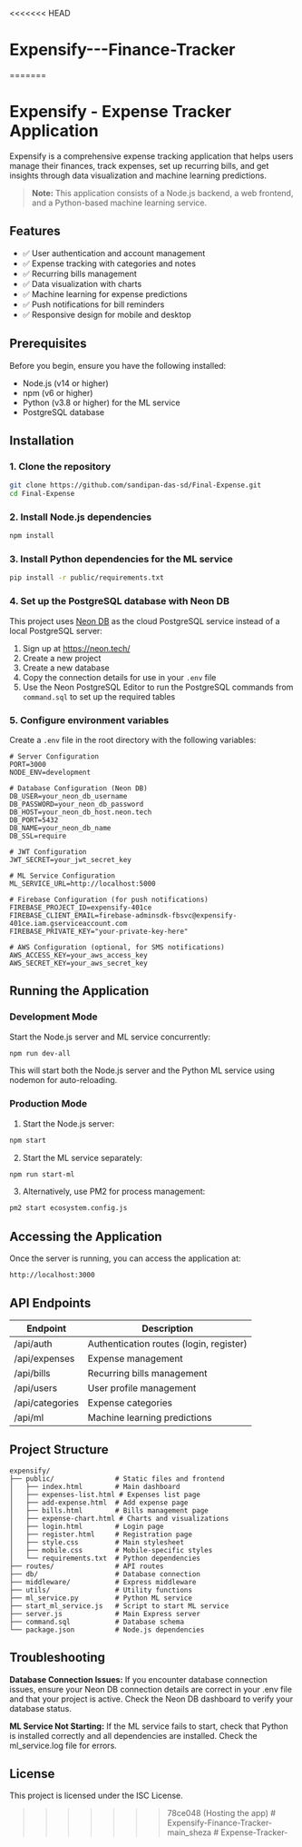 <<<<<<< HEAD
# Expensify---Finance-Tracker
=======
# Expensify - Expense Tracker Application

Expensify is a comprehensive expense tracking application that helps users manage their finances, track expenses, set up recurring bills, and get insights through data visualization and machine learning predictions.

> **Note:** This application consists of a Node.js backend, a web frontend, and a Python-based machine learning service.

## Features

- ✅ User authentication and account management
- ✅ Expense tracking with categories and notes
- ✅ Recurring bills management
- ✅ Data visualization with charts
- ✅ Machine learning for expense predictions
- ✅ Push notifications for bill reminders
- ✅ Responsive design for mobile and desktop

## Prerequisites

Before you begin, ensure you have the following installed:

- Node.js (v14 or higher)
- npm (v6 or higher)
- Python (v3.8 or higher) for the ML service
- PostgreSQL database

## Installation

### 1. Clone the repository

```bash
git clone https://github.com/sandipan-das-sd/Final-Expense.git
cd Final-Expense
```

### 2. Install Node.js dependencies

```bash
npm install
```

### 3. Install Python dependencies for the ML service

```bash
pip install -r public/requirements.txt
```

### 4. Set up the PostgreSQL database with Neon DB

This project uses [Neon DB](https://neon.tech/) as the cloud PostgreSQL service instead of a local PostgreSQL server:

1. Sign up at https://neon.tech/
2. Create a new project
3. Create a new database
4. Copy the connection details for use in your `.env` file
5. Use the Neon PostgreSQL Editor to run the PostgreSQL commands from `command.sql` to set up the required tables

### 5. Configure environment variables

Create a `.env` file in the root directory with the following variables:

```
# Server Configuration
PORT=3000
NODE_ENV=development

# Database Configuration (Neon DB)
DB_USER=your_neon_db_username
DB_PASSWORD=your_neon_db_password
DB_HOST=your_neon_db_host.neon.tech
DB_PORT=5432
DB_NAME=your_neon_db_name
DB_SSL=require

# JWT Configuration
JWT_SECRET=your_jwt_secret_key

# ML Service Configuration
ML_SERVICE_URL=http://localhost:5000

# Firebase Configuration (for push notifications)
FIREBASE_PROJECT_ID=expensify-401ce
FIREBASE_CLIENT_EMAIL=firebase-adminsdk-fbsvc@expensify-401ce.iam.gserviceaccount.com
FIREBASE_PRIVATE_KEY="your-private-key-here"

# AWS Configuration (optional, for SMS notifications)
AWS_ACCESS_KEY=your_aws_access_key
AWS_SECRET_KEY=your_aws_secret_key
```

## Running the Application

### Development Mode

Start the Node.js server and ML service concurrently:

```bash
npm run dev-all
```

This will start both the Node.js server and the Python ML service using nodemon for auto-reloading.

### Production Mode

1. Start the Node.js server:

```bash
npm start
```

2. Start the ML service separately:

```bash
npm run start-ml
```

3. Alternatively, use PM2 for process management:

```bash
pm2 start ecosystem.config.js
```

## Accessing the Application

Once the server is running, you can access the application at:

```
http://localhost:3000
```

## API Endpoints

| Endpoint        | Description                             |
| --------------- | --------------------------------------- |
| /api/auth       | Authentication routes (login, register) |
| /api/expenses   | Expense management                      |
| /api/bills      | Recurring bills management              |
| /api/users      | User profile management                 |
| /api/categories | Expense categories                      |
| /api/ml         | Machine learning predictions            |

## Project Structure

```
expensify/
├── public/               # Static files and frontend
│   ├── index.html        # Main dashboard
│   ├── expenses-list.html # Expenses list page
│   ├── add-expense.html  # Add expense page
│   ├── bills.html        # Bills management page
│   ├── expense-chart.html # Charts and visualizations
│   ├── login.html        # Login page
│   ├── register.html     # Registration page
│   ├── style.css         # Main stylesheet
│   ├── mobile.css        # Mobile-specific styles
│   └── requirements.txt  # Python dependencies
├── routes/               # API routes
├── db/                   # Database connection
├── middleware/           # Express middleware
├── utils/                # Utility functions
├── ml_service.py         # Python ML service
├── start_ml_service.js   # Script to start ML service
├── server.js             # Main Express server
├── command.sql           # Database schema
└── package.json          # Node.js dependencies
```

## Troubleshooting

**Database Connection Issues:**
If you encounter database connection issues, ensure your Neon DB connection details are correct in your .env file and that your project is active. Check the Neon DB dashboard to verify your database status.

**ML Service Not Starting:**
If the ML service fails to start, check that Python is installed correctly and all dependencies are installed. Check the ml_service.log file for errors.

## License

This project is licensed under the ISC License.
>>>>>>> 78ce048 (Hosting the app)
#   E x p e n s i f y - F i n a n c e - T r a c k e r - m a i n _ s h e z a  
 #   E x p e n s e - T r a c k e r -  
 
